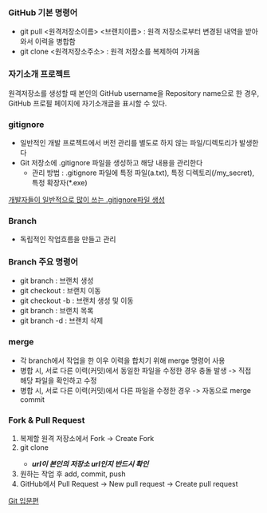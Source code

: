 ### GitHub 기본 명령어
- git pull <원격저장소이름> <브랜치이름> : 원격 저장소로부터 변경된 내역을 받아와서 이력을 병합함
- git clone <원격저장소주소> : 원격 저장소를 복제하여 가져옴

### 자기소개 프로젝트

원격저장소를 생성할 때 본인의 GitHub username을 Repository name으로 한 경우, GitHub 프로필 페이지에 자기소개글을 표시할 수 있다.

### gitignore

- 일반적인 개발 프로젝트에서 버전 관리를 별도로 하지 않는 파일/디렉토리가 발생한다
- Git 저장소에 .gitignore 파일을 생성하고 해당 내용을 관리한다
    - 관리 방법 : .gitignore 파일에 특정 파일(a.txt), 특정 디렉토리(/my_secret), 특정 확장자(*.exe)

[개발자들이 일반적으로 많이 쓰는 .gitignore파일 생성](https://www.toptal.com/developers/gitignore/)

### Branch

- 독립적인 작업흐름을 만들고 관리

### Branch 주요 명령어

- git branch <branch name> : 브랜치 생성
- git checkout <branch name> : 브랜치 이동
- git checkout -b<branch name> : 브랜치 생성 및 이동
- git branch : 브랜치 목록
- git branch -d <branch name> : 브랜치 삭제

### merge

- 각 branch에서 작업을 한 이우 이력을 합치기 위해 merge 명령어 사용
- 병합 시, 서로 다른 이력(커밋)에서 동일한 파일을 수정한 경우 충돌 발생 -> 직접 해당 파일을 확인하고 수정
- 병합 시, 서로 다른 이력(커밋)에서 다른 파일을 수정한 경우 -> 자동으로 merge commit

### Fork & Pull Request

1. 복제할 원격 저장소에서 Fork -> Create Fork
2. git clone <url>
    - ***url이 본인의 저장소 url인지 반드시 확인***
3. 원하는 작업 후 add, commit, push
4. GitHub에서 Pull Request -> New pull request -> Create pull request

[Git 입문편](https://backlog.com/git-tutorial/kr/intro/intro1_1.html)